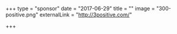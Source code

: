 +++
type = "sponsor"
date = "2017-06-29"
title = ""
image = "300-positive.png"
externalLink = "http://3positive.com/"

+++